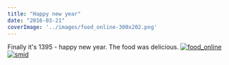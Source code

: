```yaml
---
title: "Happy new year"
date: "2016-03-21"
coverImage: '../images/food_online-300x202.png'
---
```


Finally it's 1395 - happy new year. The food was delicious. [![food_online](../images/food_online-300x202.png)](https://hackzogtum-coburg.de/wp-content/uploads/2016/03/food_online.png) [![smid](../images/smid-300x171.png)](https://hackzogtum-coburg.de/wp-content/uploads/2016/03/smid.png)
